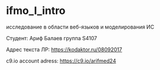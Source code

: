 # ifmo_I_intro
исследование в области веб-языков и моделирования ИС

Студент: Ариф Балаев группа S4107

Адрес текста ЛР:
https://kodaktor.ru/08092017

c9.io account adress: https://c9.io/arifmed24
